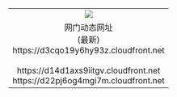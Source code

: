 ﻿<table>
  <tr></tr>
  <tr><td colspan=2 align=center><img src="https://d3cqo19y6hy93z.cloudfront.net/Up/oGate.jpg" /></td></tr>
  <tr><td colspan=2 align=center>网门动态网址<br/>(最新)
<br>https://d3cqo19y6hy93z.cloudfront.net
<br/>
<br>https://d14d1axs9iitgv.cloudfront.net
<br>https://d22pj6og4mgi7m.cloudfront.net
    </td>
  </tr>
</table>
